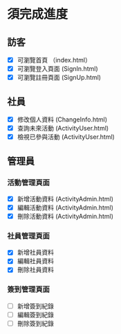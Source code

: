 # 須完成進度

## 訪客
- [x] 可瀏覽首頁 （index.html）
- [x] 可瀏覽登入頁面 (SignIn.html)
- [x] 可瀏覽註冊頁面 (SignUp.html)

## 社員
- [x] 修改個人資料 (ChangeInfo.html)
- [x] 查詢未來活動 (ActivityUser.html)
- [x] 檢視已參與活動 (ActivityUser.html)

## 管理員
### 活動管理頁面
- [x] 新增活動資料 (ActivityAdmin.html)
- [x] 編輯活動資料 (ActivityAdmin.html)
- [x] 刪除活動資料 (ActivityAdmin.html)

### 社員管理頁面
- [x] 新增社員資料
- [x] 編輯社員資料
- [x] 刪除社員資料 

### 簽到管理頁面
- [ ] 新增簽到紀錄
- [ ] 編輯簽到紀錄
- [ ] 刪除簽到紀錄